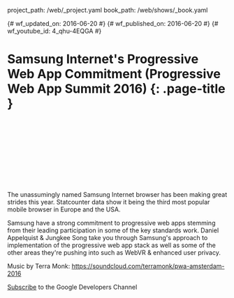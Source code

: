 project_path: /web/_project.yaml book_path: /web/shows/_book.yaml

{# wf_updated_on: 2016-06-20 #} {# wf_published_on: 2016-06-20 #} {# wf_youtube_id: 4_qhu-4EQGA #}

# Samsung Internet's Progressive Web App Commitment (Progressive Web App Summit 2016) {: .page-title }

<div class="video-wrapper">
  <iframe class="devsite-embedded-youtube-video" data-video-id="4_qhu-4EQGA"
          data-autohide="1" data-showinfo="0" frameborder="0" allowfullscreen>
  </iframe>
</div>

The unassumingly named Samsung Internet browser has been making great strides this year. Statcounter data show it being the third most popular mobile browser in Europe and the USA.

Samsung have a strong commitment to progressive web apps stemming from their leading participation in some of the key standards work. Daniel Appelquist & Jungkee Song take you through Samsung's approach to implementation of the progressive web app stack as well as some of the other areas they're pushing into such as WebVR & enhanced user privacy.

Music by Terra Monk: https://soundcloud.com/terramonk/pwa-amsterdam-2016

[Subscribe](https://goo.gl/LLLNvf) to the Google Developers Channel
